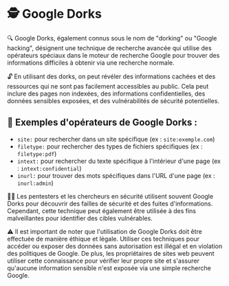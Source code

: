 # 🕵️ Google Dorks

🔍 Google Dorks, également connus sous le nom de "dorking" ou "Google hacking", désignent une technique de recherche avancée qui utilise des opérateurs spéciaux dans le moteur de recherche Google pour trouver des informations difficiles à obtenir via une recherche normale.

🔓 En utilisant des dorks, on peut révéler des informations cachées et des ressources qui ne sont pas facilement accessibles au public. Cela peut inclure des pages non indexées, des informations confidentielles, des données sensibles exposées, et des vulnérabilités de sécurité potentielles.

## 🧐 Exemples d'opérateurs de Google Dorks :

- `site:` pour rechercher dans un site spécifique (ex : `site:exemple.com`)
- `filetype:` pour rechercher des types de fichiers spécifiques (ex : `filetype:pdf`)
- `intext:` pour rechercher du texte spécifique à l'intérieur d'une page (ex : `intext:confidential`)
- `inurl:` pour trouver des mots spécifiques dans l'URL d'une page (ex : `inurl:admin`)

🕵️‍♂️ Les pentesters et les chercheurs en sécurité utilisent souvent Google Dorks pour découvrir des failles de sécurité et des fuites d'informations. Cependant, cette technique peut également être utilisée à des fins malveillantes pour identifier des cibles vulnérables.

⚠️ Il est important de noter que l'utilisation de Google Dorks doit être effectuée de manière éthique et légale. Utiliser ces techniques pour accéder ou exposer des données sans autorisation est illégal et en violation des politiques de Google. De plus, les propriétaires de sites web peuvent utiliser cette connaissance pour vérifier leur propre site et s'assurer qu'aucune information sensible n'est exposée via une simple recherche Google.
